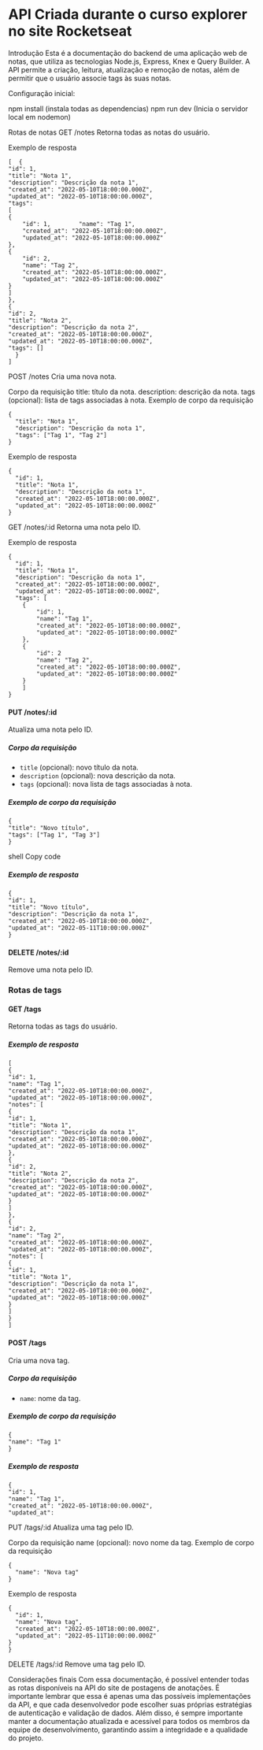 # API Criada durante o curso explorer no site Rocketseat


Introdução
Esta é a documentação do backend de uma aplicação web de notas, que utiliza as tecnologias Node.js, Express, Knex e Query Builder. A API permite a criação, leitura, atualização e remoção de notas, além de permitir que o usuário associe tags às suas notas.

Configuração inicial:

npm install (instala todas as dependencias)
npm run dev (Inicia o servidor local em nodemon)

Rotas de notas
GET /notes
Retorna todas as notas do usuário.

Exemplo de resposta
```
[  {   
"id": 1,    
"title": "Nota 1", 
"description": "Descrição da nota 1",
"created_at": "2022-05-10T18:00:00.000Z",
"updated_at": "2022-05-10T18:00:00.000Z",
"tags": 
[      
{  
    "id": 1,        "name": "Tag 1",
    "created_at": "2022-05-10T18:00:00.000Z",
    "updated_at": "2022-05-10T18:00:00.000Z"
},
{        
    "id": 2,
    "name": "Tag 2",
    "created_at": "2022-05-10T18:00:00.000Z",
    "updated_at": "2022-05-10T18:00:00.000Z"
}    
]
},
{
"id": 2,
"title": "Nota 2",
"description": "Descrição da nota 2",
"created_at": "2022-05-10T18:00:00.000Z",
"updated_at": "2022-05-10T18:00:00.000Z",
"tags": []
  }
]
```
POST /notes
Cria uma nova nota.

Corpo da requisição
title: título da nota.
description: descrição da nota.
tags (opcional): lista de tags associadas à nota.
Exemplo de corpo da requisição
``` 
{
  "title": "Nota 1",
  "description": "Descrição da nota 1",
  "tags": ["Tag 1", "Tag 2"]
}
```
Exemplo de resposta

```
{
  "id": 1,
  "title": "Nota 1",
  "description": "Descrição da nota 1",
  "created_at": "2022-05-10T18:00:00.000Z",
  "updated_at": "2022-05-10T18:00:00.000Z"
}
```
GET /notes/:id
Retorna uma nota pelo ID.

Exemplo de resposta
``` 
{
  "id": 1,
  "title": "Nota 1",
  "description": "Descrição da nota 1",
  "created_at": "2022-05-10T18:00:00.000Z",
  "updated_at": "2022-05-10T18:00:00.000Z",
  "tags": [
    {
        "id": 1,
        "name": "Tag 1",
        "created_at": "2022-05-10T18:00:00.000Z",
        "updated_at": "2022-05-10T18:00:00.000Z"
    },
    {
        "id": 2
        "name": "Tag 2",
        "created_at": "2022-05-10T18:00:00.000Z",
        "updated_at": "2022-05-10T18:00:00.000Z"
    }
    ]
}
```

#### PUT /notes/:id

Atualiza uma nota pelo ID.

##### Corpo da requisição

- `title` (opcional): novo título da nota.
- `description` (opcional): nova descrição da nota.
- `tags` (opcional): nova lista de tags associadas à nota.

##### Exemplo de corpo da requisição
```
{
"title": "Novo título",
"tags": ["Tag 1", "Tag 3"]
}
```
shell
Copy code

##### Exemplo de resposta
```
{
"id": 1,
"title": "Novo título",
"description": "Descrição da nota 1",
"created_at": "2022-05-10T18:00:00.000Z",
"updated_at": "2022-05-11T10:00:00.000Z"
}
```

#### DELETE /notes/:id

Remove uma nota pelo ID.

### Rotas de tags

#### GET /tags

Retorna todas as tags do usuário.

##### Exemplo de resposta
```
[
{
"id": 1,
"name": "Tag 1",
"created_at": "2022-05-10T18:00:00.000Z",
"updated_at": "2022-05-10T18:00:00.000Z",
"notes": [
{
"id": 1,
"title": "Nota 1",
"description": "Descrição da nota 1",
"created_at": "2022-05-10T18:00:00.000Z",
"updated_at": "2022-05-10T18:00:00.000Z"
},
{
"id": 2,
"title": "Nota 2",
"description": "Descrição da nota 2",
"created_at": "2022-05-10T18:00:00.000Z",
"updated_at": "2022-05-10T18:00:00.000Z"
}
]
},
{
"id": 2,
"name": "Tag 2",
"created_at": "2022-05-10T18:00:00.000Z",
"updated_at": "2022-05-10T18:00:00.000Z",
"notes": [
{
"id": 1,
"title": "Nota 1",
"description": "Descrição da nota 1",
"created_at": "2022-05-10T18:00:00.000Z",
"updated_at": "2022-05-10T18:00:00.000Z"
}
]
}
]
```
#### POST /tags

Cria uma nova tag.

##### Corpo da requisição

- `name`: nome da tag.

##### Exemplo de corpo da requisição
```
{
"name": "Tag 1"
}
```


##### Exemplo de resposta
```
{
"id": 1,
"name": "Tag 1",
"created_at": "2022-05-10T18:00:00.000Z",
"updated_at": 
```
PUT /tags/:id
Atualiza uma tag pelo ID.

Corpo da requisição
name (opcional): novo nome da tag.
Exemplo de corpo da requisição
```
{
  "name": "Nova tag"
}
```
Exemplo de resposta
```
{
  "id": 1,
  "name": "Nova tag",
  "created_at": "2022-05-10T18:00:00.000Z",
  "updated_at": "2022-05-11T10:00:00.000Z"
}
}
```
DELETE /tags/:id
Remove uma tag pelo ID.

Considerações finais
Com essa documentação, é possível entender todas as rotas disponíveis na API do site de postagens de anotações. É importante lembrar que essa é apenas uma das possíveis implementações da API, e que cada desenvolvedor pode escolher suas próprias estratégias de autenticação e validação de dados. Além disso, é sempre importante manter a documentação atualizada e acessível para todos os membros da equipe de desenvolvimento, garantindo assim a integridade e a qualidade do projeto.
